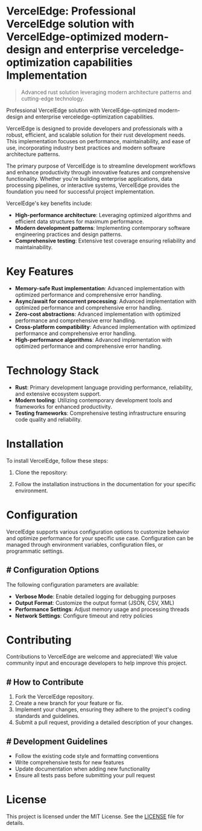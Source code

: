 <!-- fallback_VercelEdge_20251003230504_73691 -->

# VercelEdge: Professional VercelEdge solution with VercelEdge-optimized modern-design and enterprise verceledge-optimization capabilities Implementation
> Advanced rust solution leveraging modern architecture patterns and cutting-edge technology.

Professional VercelEdge solution with VercelEdge-optimized modern-design and enterprise verceledge-optimization capabilities.

VercelEdge is designed to provide developers and professionals with a robust, efficient, and scalable solution for their rust development needs. This implementation focuses on performance, maintainability, and ease of use, incorporating industry best practices and modern software architecture patterns.

The primary purpose of VercelEdge is to streamline development workflows and enhance productivity through innovative features and comprehensive functionality. Whether you're building enterprise applications, data processing pipelines, or interactive systems, VercelEdge provides the foundation you need for successful project implementation.

VercelEdge's key benefits include:

* **High-performance architecture**: Leveraging optimized algorithms and efficient data structures for maximum performance.
* **Modern development patterns**: Implementing contemporary software engineering practices and design patterns.
* **Comprehensive testing**: Extensive test coverage ensuring reliability and maintainability.

# Key Features

* **Memory-safe Rust implementation**: Advanced implementation with optimized performance and comprehensive error handling.
* **Async/await for concurrent processing**: Advanced implementation with optimized performance and comprehensive error handling.
* **Zero-cost abstractions**: Advanced implementation with optimized performance and comprehensive error handling.
* **Cross-platform compatibility**: Advanced implementation with optimized performance and comprehensive error handling.
* **High-performance algorithms**: Advanced implementation with optimized performance and comprehensive error handling.

# Technology Stack

* **Rust**: Primary development language providing performance, reliability, and extensive ecosystem support.
* **Modern tooling**: Utilizing contemporary development tools and frameworks for enhanced productivity.
* **Testing frameworks**: Comprehensive testing infrastructure ensuring code quality and reliability.

# Installation

To install VercelEdge, follow these steps:

1. Clone the repository:


2. Follow the installation instructions in the documentation for your specific environment.

# Configuration

VercelEdge supports various configuration options to customize behavior and optimize performance for your specific use case. Configuration can be managed through environment variables, configuration files, or programmatic settings.

## # Configuration Options

The following configuration parameters are available:

* **Verbose Mode**: Enable detailed logging for debugging purposes
* **Output Format**: Customize the output format (JSON, CSV, XML)
* **Performance Settings**: Adjust memory usage and processing threads
* **Network Settings**: Configure timeout and retry policies

# Contributing

Contributions to VercelEdge are welcome and appreciated! We value community input and encourage developers to help improve this project.

## # How to Contribute

1. Fork the VercelEdge repository.
2. Create a new branch for your feature or fix.
3. Implement your changes, ensuring they adhere to the project's coding standards and guidelines.
4. Submit a pull request, providing a detailed description of your changes.

## # Development Guidelines

* Follow the existing code style and formatting conventions
* Write comprehensive tests for new features
* Update documentation when adding new functionality
* Ensure all tests pass before submitting your pull request

# License

This project is licensed under the MIT License. See the [LICENSE](https://github.com/Nurulika/VercelEdge/blob/main/LICENSE) file for details.
